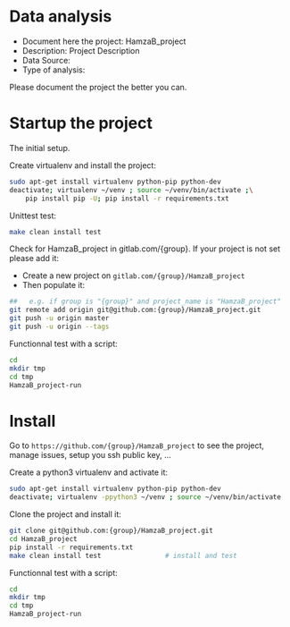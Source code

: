 # Data analysis
- Document here the project: HamzaB_project
- Description: Project Description
- Data Source:
- Type of analysis:

Please document the project the better you can.

# Startup the project

The initial setup.

Create virtualenv and install the project:
```bash
sudo apt-get install virtualenv python-pip python-dev
deactivate; virtualenv ~/venv ; source ~/venv/bin/activate ;\
    pip install pip -U; pip install -r requirements.txt
```

Unittest test:
```bash
make clean install test
```

Check for HamzaB_project in gitlab.com/{group}.
If your project is not set please add it:

- Create a new project on `gitlab.com/{group}/HamzaB_project`
- Then populate it:

```bash
##   e.g. if group is "{group}" and project_name is "HamzaB_project"
git remote add origin git@github.com:{group}/HamzaB_project.git
git push -u origin master
git push -u origin --tags
```

Functionnal test with a script:

```bash
cd
mkdir tmp
cd tmp
HamzaB_project-run
```

# Install

Go to `https://github.com/{group}/HamzaB_project` to see the project, manage issues,
setup you ssh public key, ...

Create a python3 virtualenv and activate it:

```bash
sudo apt-get install virtualenv python-pip python-dev
deactivate; virtualenv -ppython3 ~/venv ; source ~/venv/bin/activate
```

Clone the project and install it:

```bash
git clone git@github.com:{group}/HamzaB_project.git
cd HamzaB_project
pip install -r requirements.txt
make clean install test                # install and test
```
Functionnal test with a script:

```bash
cd
mkdir tmp
cd tmp
HamzaB_project-run
```
